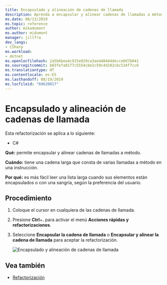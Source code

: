 ```yaml
---
title: Encapsulado y alineación de cadenas de llamada
description: Aprenda a encapsular y alinear cadenas de llamadas a método.
ms.date: 08/13/2019
ms.topic: reference
author: mikadumont
ms.author: midumont
manager: jillfra
dev_langs:
- CSharp
ms.workload:
- dotnet
ms.openlocfilehash: 2a5b6bea4c915e029ca3ae448444decce0d7b041
ms.sourcegitcommit: b83fefa8177c5554cbe2c59c4d102cbc534f7cc6
ms.translationtype: HT
ms.contentlocale: es-ES
ms.lasthandoff: 08/19/2019
ms.locfileid: "69620017"
---
```

# <a name="wrap-and-align-call-chains"></a>Encapsulado y alineación de cadenas de llamada

Esta refactorización se aplica a lo siguiente:

- C#

**Qué:** permite encapsular y alinear cadenas de llamadas a método.

**Cuándo:** tiene una cadena larga que consta de varias llamadas a método en una instrucción.

**Por qué:** es más fácil leer una lista larga cuando sus elementos están encapsulados o con una sangría, según la preferencia del usuario.

## <a name="how-to"></a>Procedimiento

1. Coloque el cursor en cualquiera de las cadenas de llamada.
2. Presione **Ctrl**+**.** para activar el menú **Acciones rápidas y refactorizaciones**.
3. Seleccione **Encapsular la cadena de llamada** o **Encapsular y alinear la cadena de llamada** para aceptar la refactorización.

   ![Encapsulado y alineación de cadenas de llamada](media/wrap-call-chain.png)

## <a name="see-also"></a>Vea también

- [Refactorización](../refactoring-in-visual-studio.md)
